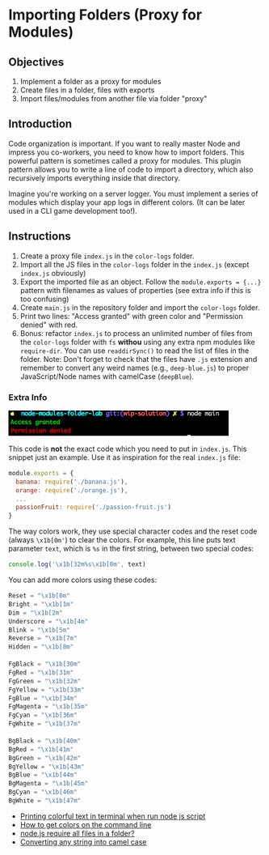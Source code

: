 # Importing Folders (Proxy for Modules)

## Objectives

1. Implement a folder as a proxy for modules
1. Create files in a folder, files with exports
1. Import files/modules from another file via folder "proxy"

## Introduction

Code organization is important. If you want to really master Node and impress you co-workers, you need to know how to import folders. This powerful pattern is sometimes called a proxy for modules. This plugin pattern allows you to write a line of code to import a directory, which also recursively imports everything inside that directory. 

Imagine you're working on a server logger. You must implement a series of modules which display your app logs in different colors. (It can be later used in a CLI game development too!).

## Instructions

1. Create a proxy file `index.js` in the `color-logs` folder.
2. Import all the JS files in the `color-logs` folder in the `index.js` (except `index.js` obviously)
3. Export the imported file as an object. Follow the  `module.exports = {...}` pattern with filenames as values of properties (see extra info if this is too confusing)
4. Create `main.js` in the repository folder and import the `color-logs` folder.
5. Print two lines: "Access granted" with green color and "Permission denied" with red.
6. Bonus: refactor `index.js` to process an unlimited number of files from the `color-logs` folder with `fs` **withou** using any extra npm modules like `require-dir`. You can use `readdirSync()` to read the list of files in the folder. Note: Don't forget to check that the files have `.js` extension and remember to convert any weird names (e.g., `deep-blue.js`) to proper JavaScript/Node names with camelCase (`deepBlue`).

### Extra Info

![](term.png)

This code is **not** the exact code which you need to put in `index.js`. This snippet just an example. Use it as inspiration for the real `index.js` file:

```js
module.exports = {
  banana: require('./banana.js'),
  orange: require('./orange.js'),
  ...
  passionFruit: require('./passion-fruit.js')
}
```

The way colors work, they use special character codes and the reset code (always `\x1b[0m'`) to clear the colors. For example, this line puts text parameter `text`, which is `%s` in the first string, between two special codes:

```js
console.log('\x1b[32m%s\x1b[0m', text)
```

You can add more colors using these codes:

```js
Reset = "\x1b[0m"
Bright = "\x1b[1m"
Dim = "\x1b[2m"
Underscore = "\x1b[4m"
Blink = "\x1b[5m"
Reverse = "\x1b[7m"
Hidden = "\x1b[8m"

FgBlack = "\x1b[30m"
FgRed = "\x1b[31m"
FgGreen = "\x1b[32m"
FgYellow = "\x1b[33m"
FgBlue = "\x1b[34m"
FgMagenta = "\x1b[35m"
FgCyan = "\x1b[36m"
FgWhite = "\x1b[37m"

BgBlack = "\x1b[40m"
BgRed = "\x1b[41m"
BgGreen = "\x1b[42m"
BgYellow = "\x1b[43m"
BgBlue = "\x1b[44m"
BgMagenta = "\x1b[45m"
BgCyan = "\x1b[46m"
BgWhite = "\x1b[47m"
```

* [Printing colorful text in terminal when run node js script](https://coderwall.com/p/yphywg/printing-colorful-text-in-terminal-when-run-node-js-script)
* [How to get colors on the command line](https://docs.nodejitsu.com/articles/command-line/how-to-get-colors-on-the-command-line)
* [node.js require all files in a folder?](http://stackoverflow.com/questions/5364928/node-js-require-all-files-in-a-folder)
* [Converting any string into camel case](http://stackoverflow.com/questions/2970525/converting-any-string-into-camel-case)